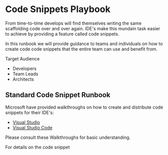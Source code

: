 # Code Snippets Playbook

From time-to-time develops will find themselves writing the same scaffolding code over and over again. IDE's make this mundain task easier to achieve by providing a feature called code snippets.

In this runbook we will provide guidance to teams and individuals on how to create code code snippets that the entire team can use and benefit from.

Target Audience
 - Developers
 - Team Leads
 - Architects

## Standard Code Snippet Runbook

Microsoft have provided walkthroughs on how to create and distribute code snippets for their IDE's:

- [Visual Studio](https://learn.microsoft.com/en-us/visualstudio/ide/walkthrough-creating-a-code-snippet?view=vs-2022)
- [Visual Studio Code](https://code.visualstudio.com/docs/editor/userdefinedsnippets#_create-your-own-snippets) 

Please consult these Walkthroughs for basic understanding.

For details on the code snippet 


